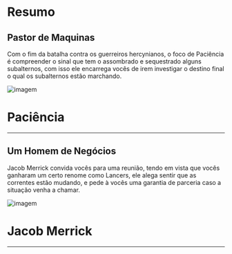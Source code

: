 # Resumo
## Pastor de Maquinas 
Com o fim da batalha contra os guerreiros hercynianos, o foco de Paciência é compreender o sinal que tem o assombrado e sequestrado alguns subalternos,
com isso ele encarrega vocês de irem investigar o destino final o qual os subalternos estão marchando. 

![imagem](/events/Images/Paciencia.png)

# Paciência
---

## Um Homem de Negócios 
 Jacob Merrick convida vocês para uma reunião, tendo em vista que vocês ganharam um certo renome como Lancers, ele alega sentir que as correntes estão mudando, e pede à vocês uma garantia de parceria caso a situação venha a chamar.

 ![imagem](/events/Images/Jacob_Merrick.png)

 # Jacob Merrick
 ---
